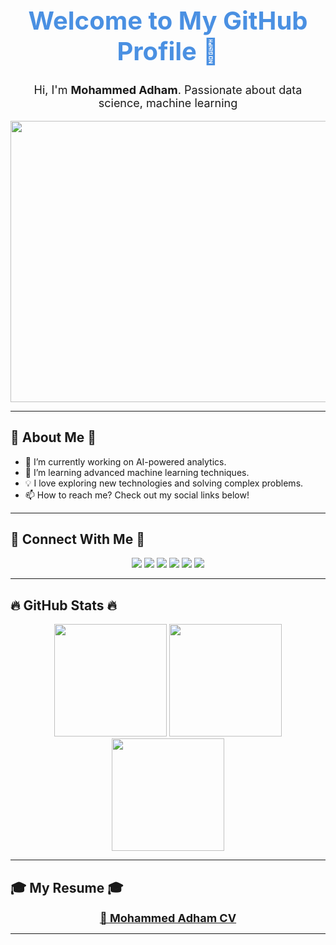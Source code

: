 <h1 align="center" style="color: #4A90E2; font-size: 40px; font-weight: bold;">Welcome to My GitHub Profile 🚀</h1>

<p align="center" style="font-size: 18px;">Hi, I'm <strong>Mohammed Adham</strong>. Passionate about data science, machine learning</p>

<div align="center">
    <img src="https://media3.giphy.com/media/v1.Y2lkPTc5MGI3NjExMjRiZThoeWF6dGR4OGxxdjM0YXN2Nzl2YXJhdnpveHM4dHVmN3dldiZlcD12MV9pbnRlcm5hbF9naWZfYnlfaWQmY3Q9Zw/dWesBcTLavkZuG35MI/giphy.gif" width="150%" height="450px"/>
</div>

---

## 🌟 About Me 🌟
- 🔭 I’m currently working on AI-powered analytics.
- 🌱 I’m learning advanced machine learning techniques.
- 💡 I love exploring new technologies and solving complex problems.
- 📫 How to reach me? Check out my social links below!

---

## 📢 Connect With Me 📢
<div align="center">
  <a href="mailto:mohammedadhamm505@gmail.com"><img src="https://img.shields.io/badge/Gmail-D14836?style=for-the-badge&logo=gmail&logoColor=white"/></a>
  <a href="https://www.linkedin.com/in/mohammed-adham-936381247/" target="_blank"><img src="https://img.shields.io/badge/LinkedIn-0077B5?style=for-the-badge&logo=linkedin&logoColor=white"/></a>
  <a href="https://www.instagram.com/mohammedadhamm505/" target="_blank"><img src="https://img.shields.io/badge/Instagram-E4405F?style=for-the-badge&logo=instagram&logoColor=white"/></a>
  <a href="https://www.kaggle.com/mohammedadham45" target="_blank"><img src="https://img.shields.io/badge/Kaggle-20BEFF?style=for-the-badge&logo=kaggle&logoColor=white"/></a>
  <a href="https://api.whatsapp.com/send?phone=201008978859" target="_blank"><img src="https://img.shields.io/badge/WhatsApp-25D366?style=for-the-badge&logo=whatsapp&logoColor=white"/></a>
  <a href="https://www.facebook.com/" target="_blank"><img src="https://img.shields.io/badge/Facebook-1877F2?style=for-the-badge&logo=facebook&logoColor=white"/></a>
</div>

---

## 🔥 GitHub Stats 🔥
<div align="center">
  <img src="https://github-readme-streak-stats.herokuapp.com/?user=MohammedAdham&theme=dark&hide_border=true" height="180"/>
  <img src="https://github-profile-summary-cards.vercel.app/api/cards/profile-details?username=MohammedAdham&theme=github_dark" height="180"/>
  <img src="https://github-readme-stats.vercel.app/api/top-langs/?username=MohammedAdham&layout=compact&theme=dark&langs_count=8" height="180"/>
</div>

---

## 🎓 My Resume 🎓
<p align="center">
  <a href="https://drive.google.com/uc?export=download&id=10reag3P6XijNDEK6WQZHBVbMc7WRQl8O" target="_blank" style="font-size: 18px; font-weight: bold;">📜 Mohammed Adham CV</a>
</p>

---


